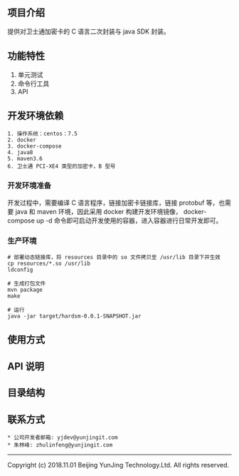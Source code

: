## 项目介绍   
提供对卫士通加密卡的 C 语言二次封装与 java SDK 封装。

## 功能特性
1. 单元测试
2. 命令行工具
3. API

## 开发环境依赖
```
1. 操作系统：centos：7.5  
2. docker  
3. docker-compose  
4. java8
5. maven3.6
6. 卫士通 PCI-XE4 类型的加密卡，B 型号
```

### 开发环境准备
开发过程中，需要编译 C 语言程序，链接加密卡链接库，链接 protobuf 等，也需要 java 和 maven 环境，因此采用 docker 构建开发环境镜像，
docker-compose up -d 命令即可启动开发使用的容器，进入容器进行日常开发即可。


### 生产环境
```
# 部署动态链接库，将 resources 目录中的 so 文件拷贝至 /usr/lib 目录下并生效
cp resources/*.so /usr/lib
ldconfig

# 生成打包文件
mvn package
make

# 运行
java -jar target/hardsm-0.0.1-SNAPSHOT.jar

```  


## 使用方式


## API 说明


## 目录结构


## 联系方式  

```
* 公司开发者邮箱: yjdev@yunjingit.com
* 朱林峰: zhulinfeng@yunjingit.com
```  
------------------------------------------------------------------------------------------------------------
Copyright (c) 2018.11.01 Beijing YunJing Technology.Ltd. All rights reserved.
